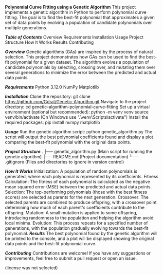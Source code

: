 **Polynomial Curve Fitting using a Genetic Algorithm**
This project implements a genetic algorithm in Python to perform polynomial curve fitting. The goal is to find the best-fit polynomial that approximates a given set of data points by evolving a population of candidate polynomials over multiple generations.

***Table of Contents***
Overview
Requirements
Installation
Usage
Project Structure
How It Works
Results
Contributing


***Overview***
Genetic algorithms (GAs) are inspired by the process of natural selection. This project demonstrates how GAs can be used to find the best-fit polynomial for a given dataset. The algorithm evolves a population of candidate polynomials by selecting, crossing over, and mutating them over several generations to minimize the error between the predicted and actual data points.

***Requirements***
Python 3.12.0
NumPy
Matplotlib

***Installation***
  Clone the repository:   git clone https://github.com/Gdrat/Genetic-Algorithm.git
  Navigate to the project directory: cd genetic-algorithm-polynomial-curve-fitting
  Set up a virtual environment (optional but recommended): python -m venv venv
  source venv/bin/activate   (On Windows use ".\venv\Scripts\activate")
  Install the required packages: pip install numpy matplotlib

***Usage***
Run the genetic algorithm script: python genetic_algorithm.py
The script will output the best polynomial coefficients found and display a plot comparing the best-fit polynomial with the original data points.

***Project Structure***
.
├── genetic_algorithm.py    (Main script for running the genetic algorithm)
├── README.md              (Project documentation)
└── .gitignore             (Files and directories to ignore in version control)

***How It Works***
Initialization: A population of random polynomials is generated, where each polynomial is represented by its coefficients.
Fitness Calculation: The fitness of each polynomial is calculated as the negative mean squared error (MSE) between the predicted and actual data points.
Selection: The top-performing polynomials (those with the best fitness scores) are selected as parents for the next generation.
Crossover: The selected parents are combined to produce offspring, with a crossover point determining how much of each parent's coefficients contribute to the offspring.
Mutation: A small mutation is applied to some offspring, introducing randomness to the population and helping the algorithm avoid local minima.
Evolution: This process repeats for a specified number of generations, with the population gradually evolving towards the best-fit polynomial.
***Results***
The best polynomial found by the genetic algorithm will be printed to the console, and a plot will be displayed showing the original data points and the best-fit polynomial curve.

***Contributing***
Contributions are welcome! If you have any suggestions or improvements, feel free to submit a pull request or open an issue.

(license was not selected)